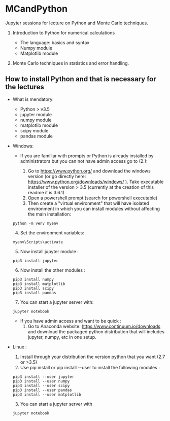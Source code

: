 # MCandPython

Jupyter sessions for lecture on Python and Monte Carlo techniques.

1. Introduction to Python for numerical calculations
   + The language: basics and syntax
   + Numpy module
   + Matplotlib module

2. Monte Carlo techniques in statistics and error handling.

## How to install Python and that is necessary for the lectures

   + What is mendatory:
	 - Python > v3.5
     - jupyter module
     - numpy module
     - matplotlib module
     - scipy module
     - pandas module
     
   + Windows:
     - If you are familiar with prompts or Python is already installed by administrators but you can not have admin access go to (2.):  
   
	   1. Go to https://www.python.org/ and download the windows version (or go directly here: https://www.python.org/downloads/windows/ ). Take executable installer of the version > 3.5 (currently at the creation of this readme it is 3.6.1)
	   2. Open a powershell prompt (search for powershell executable)
	   3. Then create a "virtual environment" that will have isolated environment in which you can install modules without affecting the main installation:
	 ```
     python -m venv myenv
     ```
       4. Set the environment variables:
     ```
     myenv\Scripts\activate
     ```
       5. Now install jupyter module :
     ```
     pip3 install jupyter
     ```
       6. Now install the other modules :
     ```
     pip3 install numpy
     pip3 install matplotlib
     pip3 install scipy
     pip3 install pandas
     ```
       7. You can start a jupyter server with:
     ```
     jupyter notebook
	 ```
	 - If you have admin access and want to be quick :
       1. Go to Anaconda website: https://www.continuum.io/downloads and download the packaged python distribution that will includes jupyter, numpy, etc in one setup.

   + Linux :
     1. Install through your distribution the version python that you want (2.7 or >3.5)
     2. Use pip install or pip install --user to install the following modules :
     ```
     pip3 install --user jupyter
     pip3 install --user numpy
     pip3 install --user scipy
     pip3 install --user pandas
     pip3 install --user matplotlib
     ```
     3. You can start a jupyter server with
     ```
     jupyter notebook
     ```
 
